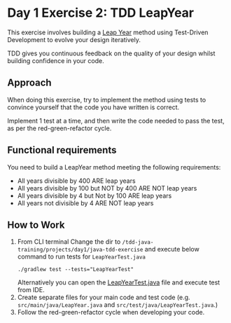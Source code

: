 # Day 1 Exercise 2: TDD LeapYear

This exercise involves building a [Leap Year](https://en.wikipedia.org/wiki/Leap_year) method using Test-Driven
Development to evolve your design iteratively.

TDD gives you continuous feedback on the quality of your design whilst building confidence in your code.

## Approach

When doing this exercise, try to implement the method using tests to convince yourself that the code you have written is
correct.

Implement 1 test at a time, and then write the code needed to pass the test, as per the red-green-refactor cycle.

## Functional requirements

You need to build a LeapYear method meeting the following requirements:

- All years divisible by 400 ARE leap years
- All years divisible by 100 but NOT by 400 ARE NOT leap years
- All years divisible by 4 but Not by 100 ARE leap years
- All years not divisible by 4 ARE NOT leap years

## How to Work

1. From CLI terminal Change the dir to `/tdd-java-training/projects/day1/java-tdd-exercise` and execute below command to
   run tests for `LeapYearTest.java`
    ```
    ./gradlew test --tests="LeapYearTest"
    ```
   Alternatively you can open
   the [LeapYearTest.java](../projects/day1/java-tdd-exercise/src/test/java/LeapYearTest.java) file and execute test
   from IDE.
2. Create separate files for your main code and test code (e.g. `src/main/java/LeapYear.java`
   and `src/test/java/LeapYearTest.java`.)
3. Follow the red-green-refactor cycle when developing your code.
